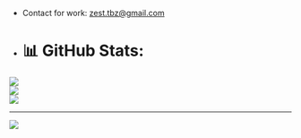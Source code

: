 
- Contact for work: zest.tbz@gmail.com

- # 📊 GitHub Stats:
![](https://github-readme-stats.vercel.app/api?username=zesttbz&theme=default&hide_border=false&include_all_commits=false&count_private=false)<br/>
![](https://github-readme-streak-stats.herokuapp.com/?user=zesttbz&theme=default&hide_border=false)<br/>
![](https://github-readme-stats.vercel.app/api/top-langs/?username=zesttbz&theme=default&hide_border=false&include_all_commits=false&count_private=false&layout=compact)


---
[![](https://visitcount.itsvg.in/api?id=zest.tbz&icon=0&color=0)](https://visitcount.itsvg.in)

<!---
zesttbz/zesttbz is a ✨ special ✨ repository because its `README.md` (this file) appears on your GitHub profile.
You can click the Preview link to take a look at your changes.
--->

